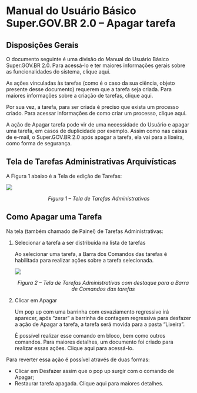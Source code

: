 # Manual do Usuário Básico Super.GOV.BR 2.0 – Apagar tarefa 

## Disposições Gerais

O documento seguinte é uma divisão do Manual do Usuário Básico Super.GOV.BR 2.0. Para acessá-lo e ter maiores informações gerais sobre as funcionalidades do sistema, clique aqui.

As ações vinculadas às tarefas (como é o caso da sua ciência, objeto presente desse documento) requerem que a tarefa seja criada. Para maiores informações sobre a criação de tarefas, clique aqui.

Por sua vez, a tarefa, para ser criada é preciso que exista um processo criado. Para acessar informações de como criar um processo, clique aqui.

A ação de Apagar tarefa pode vir de uma necessidade do Usuário e apagar uma tarefa, em casos de duplicidade por exemplo. Assim como nas caixas de e-mail, o Super.GOV.BR 2.0 após apagar a tarefa, ela vai para a lixeira, como forma de segurança. 

## Tela de Tarefas Administrativas Arquivísticas

A Figura 1 abaixo é a Tela de edição de Tarefas: 

<img src="../../manual/figuras/tela_tarefas_administrativas.png"/><p style="text-align: center;">*Figura 1 – Tela de Tarefas Administrativas*</p>

## Como Apagar uma Tarefa

Na tela (também chamado de Painel) de Tarefas Administrativas: 

1. Selecionar a tarefa a ser distribuída na lista de tarefas
	
	Ao selecionar uma tarefa, a Barra dos Comandos das tarefas é habilitada para realizar ações sobre a tarefa selecionada.

	<img src="../../manual/figuras/tela_barra_comandos.png"/><p style="text-align: center;">*Figura 2 – Tela de Tarefas Administrativas com destaque para a Barra de Comandos das tarefas*</p>

2. Clicar em Apagar
	
	Um pop up com uma barrinha com esvaziamento regressivo irá aparecer, após “zerar” a barrinha de contagem regressiva para desfazer a ação de Apagar a tarefa, a tarefa será movida para a pasta “Lixeira”.
	
	É possível realizar esse comando em bloco, bem como outros comandos. Para maiores detalhes, um documento foi criado para realizar essas ações. Clique aqui para acessá-lo. 

Para reverter essa ação é possível através de duas formas: 
* Clicar em Desfazer assim que o pop up surgir com o comando de Apagar;
* Restaurar tarefa apagada. Clique aqui para maiores detalhes.
